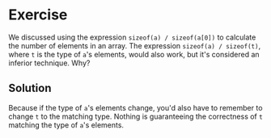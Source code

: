 # Exercise

We discussed using the expression `sizeof(a) / sizeof(a[0])` to calculate the
number of elements in an array. The expression `sizeof(a) / sizeof(t)`, where
`t` is the type of `a`'s elements, would also work, but it's considered an
inferior technique. Why?

## Solution

Because if the type of `a`'s elements change, you'd also have to remember to
change `t` to the matching type. Nothing is guaranteeing the correctness of `t`
matching the type of `a`'s elements.
